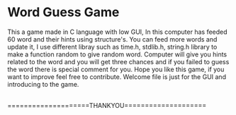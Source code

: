 <h1>Word Guess Game</h2>
<p>This a game made in C language with low GUI, In this computer has feeded 60 word and their hints using structure's. You can feed more words and update it, I use different libray such as time.h, stdlib.h, string.h library to make a function random to give random word. Computer will give you hints related to the word and you will get three chances and if you failed to guess the word there is special comment for you.
Hope you like this game, if you want to improve feel free to contribute.  Welcome file is just for the GUI and introducing to the game.</p>
<BR>
====================THANKYOU====================